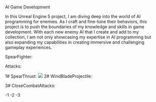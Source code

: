 AI Game Development

In this Unreal Engine 5 project, I am diving deep into the world of AI programming for enemies. As I craft and fine-tune their behaviors, this project is to push the boundaries of my knowledge and skills in game development. 
With each new enemy AI that I create and add to my collection, I am not only showcasing my expertise in AI programming but also expanding my capabilities in creating immersive and challenging gameplay experiences.

SpearFighter:

Attacks:

1# SpearThrust:
![](https://github.com/Almin-B/Boss_AI/blob/main/AI_Gifs/LanceFighterGIF-Thrust.gif)
2# WindBladeProjectile:

3# CloseCombatAttacks:

 -1
 -2
 -3
